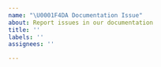```yaml
---
name: "\U0001F4DA Documentation Issue"
about: Report issues in our documentation
title: ''
labels: ''
assignees: ''

---
```



